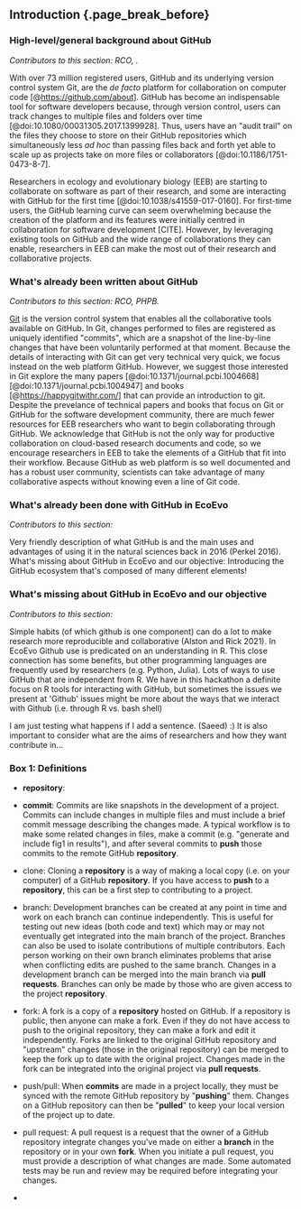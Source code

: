 ## Introduction {.page_break_before}

### High-level/general background about GitHub
*Contributors to this section: RCO, .*  

With over 73 million registered users, GitHub and its underlying version control system Git, are the _de facto_ platform for collaboration on computer code [@https://github.com/about]. 
GitHub has become an indispensable tool for software developers because, through version control, users can track changes to multiple files and folders over time [@doi:10.1080/00031305.2017.1399928]. 
Thus, users have an "audit trail" on the files they choose to store on their GitHub repositories which simultaneously less _ad hoc_ than passing files back and forth yet able to scale up as projects take on more files or collaborators [@doi:10.1186/1751-0473-8-7].

Researchers in ecology and evolutionary biology (EEB) are starting to collaborate on software as part of their research, and some are interacting with GitHub for the first time [@doi:10.1038/s41559-017-0160]. 
For first-time users, the GitHub learning curve can seem overwhelming because the creation of the platform and its features were initially centred in collaboration for software development [CITE].
However, by leveraging existing tools on GitHub and the wide range of collaborations they can enable, researchers in EEB can make the most out of their research and collaborative projects.

### What's already been written about GitHub

*Contributors to this section: RCO, PHPB.* 

[Git](https://git-scm.com/) is the version control system that enables all the collaborative tools available on GitHub.
In Git, changes performed to files are registered as uniquely identified "commits", which are a snapshot of the line-by-line changes that have been voluntarily performed at that moment.
Because the details of interacting with Git can get very technical very quick, we focus instead on the web platform GitHub.
However, we suggest those interested in Git explore the many papers [@doi:10.1371/journal.pcbi.1004668] [@doi:10.1371/journal.pcbi.1004947] and books [@https://happygitwithr.com/] that can provide an introduction to git.
Despite the prevelance of technical papers and books that focus on Git or GitHub for the software development community, there are much fewer resources for EEB researchers who want to begin collaborating through GitHub.
We acknowledge that GitHub is not the only way for productive collaboration on cloud-based research documents and code, so we encourage researchers in EEB to take the elements of a GitHub that fit into their workflow.
Because GitHub as web platform is so well documented and has a robust user community, scientists can take advantage of many collaborative aspects without knowing even a line of Git code.

### What's already been done with GitHub in EcoEvo
*Contributors to this section:*  

Very friendly description of what GitHub is and the main uses and advantages of using it in the natural sciences back in 2016 (Perkel 2016).
What's missing about GitHub in EcoEvo and our objective: Introducing the GitHub ecosystem that's composed of many different elements!

### What's missing about GitHub in EcoEvo and our objective
*Contributors to this section:*  

Simple habits (of which github is one component) can do a lot to make research more reproducible and collaborative (Alston and Rick 2021).
In EcoEvo Github use is predicated on an understanding in R. 
This close connection has some benefits, but other programming languages are frequently used by researchers (e.g. Python, Julia). 
Lots of ways to use GitHub that are independent from R. 
We have in this hackathon a definite focus on R tools for interacting with GitHub, but sometimes the issues we present at 'Github' issues might be more about the ways that we interact with Github (i.e. through R vs. bash shell)

I am just testing what happens if I add a sentence. (Saeed) :) 
It is also important to consider what are the aims of researchers and how they want contribute in...

### Box 1: Definitions
<!-- Contributors to this section: ERS -->
<!--# I thought it might be helpful to have a box with short definitions of git/GitHub terminology used in the manuscript. If any of these are discussed more in depth in the main text, they may not need to be here. -->

-   **repository**:

-   **commit**: Commits are like snapshots in the development of a project.
    Commits can include changes in multiple files and must include a brief commit message describing the changes made.
    A typical workflow is to make some related changes in files, make a commit (e.g. "generate and include fig1 in results"), and after several commits to **push** those commits to the remote GitHub **repository**.

-   clone: Cloning a **repository** is a way of making a local copy (i.e. on your computer) of a GitHub **repository**.
    If you have access to **push** to a **repository**, this can be a first step to contributing to a project.

-   branch: Development branches can be created at any point in time and work on each branch can continue independently.
    This is useful for testing out new ideas (both code and text) which may or may not eventually get integrated into the main branch of the project.
    Branches can also be used to isolate contributions of multiple contributors.
    Each person working on their own branch eliminates problems that arise when conflicting edits are pushed to the same branch.
    Changes in a development branch can be merged into the main branch via **pull requests**.
    Branches can only be made by those who are given access to the project **repository**.

-   fork: A fork is a copy of a **repository** hosted on GitHub.
    If a repository is public, then anyone can make a fork.
    Even if they do not have access to push to the original repository, they can make a fork and edit it independently.
    Forks are linked to the original GitHub repository and "upstream" changes (those in the original repository) can be merged to keep the fork up to date with the original project.
    Changes made in the fork can be integrated into the original project via **pull requests**.

-   push/pull: When **commits** are made in a project locally, they must be synced with the remote GitHub repository by "**pushing**" them.
    Changes on a GitHub repository can then be "**pulled**" to keep your local version of the project up to date.

-   pull request: A pull request is a request that the owner of a GitHub repository integrate changes you've made on either a **branch** in the repository or in your own **fork**.
    When you initiate a pull request, you must provide a description of what changes are made.
    Some automated tests may be run and review may be required before integrating your changes.

-   
